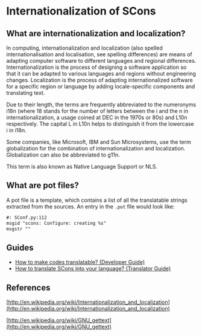 

# Internationalization of SCons


## What are internationalization and localization?

In computing, internationalization and localization (also spelled internationalisation and localisation, see spelling differences) are means of adapting computer software to different languages and regional differences. Internationalization is the process of designing a software application so that it can be adapted to various languages and regions without engineering changes. Localization is the process of adapting internationalized software for a specific region or language by adding locale-specific components and translating text. 

Due to their length, the terms are frequently abbreviated to the numeronyms i18n (where 18 stands for the number of letters between the i and the n in internationalization, a usage coined at DEC in the 1970s or 80s) and L10n respectively. The capital L in L10n helps to distinguish it from the lowercase i in i18n. 

Some companies, like Microsoft, IBM and Sun Microsystems, use the term globalization for the combination of internationalization and localization. Globalization can also be abbreviated to g11n. 

This term is also known as Native Language Support or NLS. 


## What are pot files?

A pot file is a template, which contains a list of all the translatable strings extracted from the sources. An entry in the `.pot` file would look like: 


```txt
#: SConf.py:112
msgid "scons: Configure: creating %s"
msgstr ""
```

## Guides

* [How to make codes translatable? (Developer Guide)](i18n-DeveloperGuide) 
* [How to translate SCons into your language? (Translator Guide)](i18n-TranslatorGuide) 

## References

[http://en.wikipedia.org/wiki/Internationalization_and_localization](http://en.wikipedia.org/wiki/Internationalization_and_localization) 

[http://en.wikipedia.org/wiki/GNU_gettext](http://en.wikipedia.org/wiki/GNU_gettext) 

